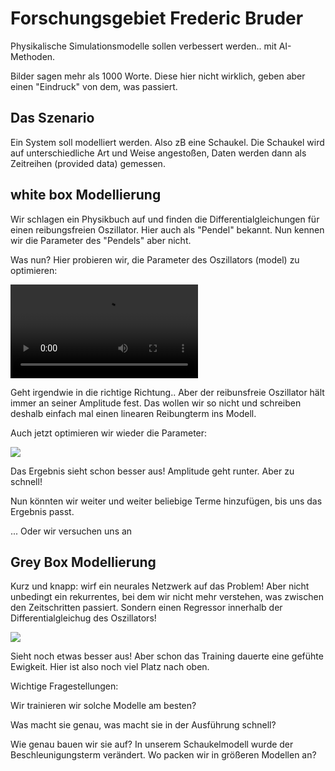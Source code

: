 # Forschungsgebiet Frederic Bruder

Physikalische Simulationsmodelle sollen verbessert werden.. mit AI-Methoden.

Bilder sagen mehr als 1000 Worte.
Diese hier nicht wirklich, geben aber einen "Eindruck" von dem, was passiert.

## Das Szenario

Ein System soll modelliert werden. Also zB eine Schaukel.
Die Schaukel wird auf unterschiedliche Art und Weise angestoßen, Daten werden dann als Zeitreihen (provided data) gemessen.

## white box Modellierung

Wir schlagen ein Physikbuch auf und finden die Differentialgleichungen für einen reibungsfreien Oszillator.
Hier auch als "Pendel" bekannt.
Nun kennen wir die Parameter des "Pendels" aber nicht.

Was nun? Hier probieren wir, die Parameter des Oszillators (model) zu optimieren:

![](wb_model.webm?raw=true)

Geht irgendwie in die richtige Richtung.. Aber der reibunsfreie Oszillator hält immer an seiner Amplitude fest.
Das wollen wir so nicht und schreiben deshalb einfach mal einen linearen Reibungterm ins Modell.

Auch jetzt optimieren wir wieder die Parameter:

![](wb_lin_friction.gif?raw=true)

Das Ergebnis sieht schon besser aus! Amplitude geht runter. Aber zu schnell!

Nun könnten wir weiter und weiter beliebige Terme hinzufügen, bis uns das Ergebnis passt.

... Oder wir versuchen uns an

## Grey Box Modellierung

Kurz und knapp: wirf ein neurales Netzwerk auf das Problem!
Aber nicht unbedingt ein rekurrentes, bei dem wir nicht mehr verstehen, was zwischen den Zeitschritten passiert.
Sondern einen Regressor innerhalb der Differentialgleichug des Oszillators!

![](out.gif?raw=true)

Sieht noch etwas besser aus! Aber schon das Training dauerte eine gefühte Ewigkeit. Hier ist also noch viel Platz nach oben.

Wichtige Fragestellungen:

Wir trainieren wir solche Modelle am besten?

Was macht sie genau, was macht sie in der Ausführung schnell?

Wie genau bauen wir sie auf? In unserem Schaukelmodell wurde der Beschleunigungsterm verändert. Wo packen wir in größeren Modellen an?
